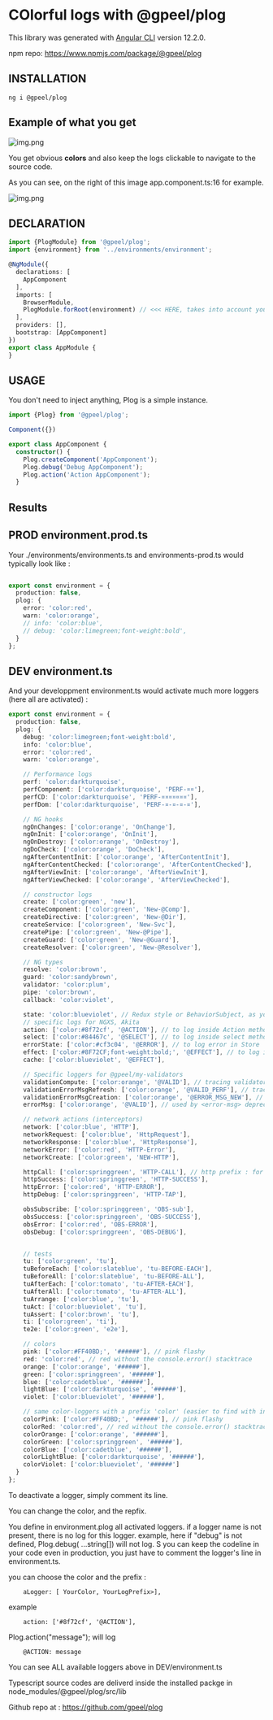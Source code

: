 # COlorful logs with @gpeel/plog

This library was generated with [Angular CLI](https://github.com/angular/angular-cli) version 12.2.0.

npm repo:
https://www.npmjs.com/package/@gpeel/plog

## INSTALLATION

    ng i @gpeel/plog

## Example of what you get

![img.png](./projects/gpeel/plog/clickable-logs-in-browser.png)

You get obvious **colors** and also keep the logs clickable to navigate to the source code.

As you can see, on the right of this image app.component.ts:16 for example.

![img.png](./projects/gpeel/plog/clickable-logs-code-navigable.png)

## DECLARATION

````typescript
import {PlogModule} from '@gpeel/plog';
import {environment} from '../environments/environment';

@NgModule({
  declarations: [
    AppComponent
  ],
  imports: [
    BrowserModule,
    PlogModule.forRoot(environment) // <<< HERE, takes into account you loggers definition in environment.ts
  ],
  providers: [],
  bootstrap: [AppComponent]
})
export class AppModule {
}
````

## USAGE

You don't need to inject anything, Plog is a simple instance.

````typescript
import {Plog} from '@gpeel/plog';

Component({})

export class AppComponent {
  constructor() {
    Plog.createComponent('AppComponent');
    Plog.debug('Debug AppComponent');
    Plog.action('Action AppComponent');
  }
````

## Results

## PROD environment.prod.ts

Your ./environments/environments.ts and environments-prod.ts would typically look like :

````typescript

export const environment = {
  production: false,
  plog: {
    error: 'color:red',
    warn: 'color:orange',
    // info: 'color:blue',
    // debug: 'color:limegreen;font-weight:bold',
  }
};
````

## DEV environment.ts

And your developpment environment.ts would activate much more loggers (here all are activated) :

````typescript
export const environment = {
  production: false,
  plog: {
    debug: 'color:limegreen;font-weight:bold',
    info: 'color:blue',
    error: 'color:red',
    warn: 'color:orange',

    // Performance logs
    perf: 'color:darkturquoise',
    perfComponent: ['color:darkturquoise', 'PERF-¤¤'],
    perfCD: ['color:darkturquoise', 'PERF-¤¤¤¤¤¤¤'],
    perfDom: ['color:darkturquoise', 'PERF-¤-¤-¤-¤'],

    // NG hooks
    ngOnChanges: ['color:orange', 'OnChange'],
    ngOnInit: ['color:orange', 'OnInit'],
    ngOnDestroy: ['color:orange', 'OnDestroy'],
    ngDoCheck: ['color:orange', 'DoCheck'],
    ngAfterContentInit: ['color:orange', 'AfterContentInit'],
    ngAfterContentChecked: ['color:orange', 'AfterContentChecked'],
    ngAfterViewInit: ['color:orange', 'AfterViewInit'],
    ngAfterViewChecked: ['color:orange', 'AfterViewChecked'],

    // constructor logs
    create: ['color:green', 'new'],
    createComponent: ['color:green', 'New-@Comp'],
    createDirective: ['color:green', 'New-@Dir'],
    createService: ['color:green', 'New-Svc'],
    createPipe: ['color:green', 'New-@Pipe'],
    createGuard: ['color:green', 'New-@Guard'],
    createResolver: ['color:green', 'New-@Resolver'],

    // NG types
    resolve: 'color:brown',
    guard: 'color:sandybrown',
    validator: 'color:plum',
    pipe: 'color:brown',
    callback: 'color:violet',

    state: 'color:blueviolet', // Redux style or BehaviorSubject, as you want
    // specific logs for NGXS, Akita
    action: ['color:#8f72cf', '@ACTION'], // to log inside Action method
    select: ['color:#84467c', '@SELECT'], // to log inside select method
    errorState: ['color:#cf3c04', '@ERROR'], // to log error in Store
    effect: ['color:#8F72CF;font-weight:bold;', '@EFFECT'], // to log inside effect method (even if using @Effet is not advised)
    cache: ['color:blueviolet', '@EFFECT'],

    // Specific loggers for @gpeel/my-validators
    validationCompute: ['color:orange', '@VALID'], // tracing validators when they compute
    validationErrorMsgRefresh: ['color:orange', '@VALID_PERF'], // tracing refresh of <my-error-msg>
    validationErrorMsgCreation: ['color:orange', '@ERROR_MSG_NEW'], // tracing creation of component <my-error-msg>
    errorMsg: ['color:orange', '@VALID'], // used by <error-msg> deprecated

    // network actions (interceptors)
    network: ['color:blue', 'HTTP'],
    networkRequest: ['color:blue', 'HttpRequest'],
    networkResponse: ['color:blue', 'HttpResponse'],
    networkError: ['color:red', 'HTTP-Error'],
    networkCreate: ['color:green', 'NEW-HTTP'],

    httpCall: ['color:springgreen', 'HTTP-CALL'], // http prefix : for service logic
    httpSuccess: ['color:springgreen', 'HTTP-SUCCESS'],
    httpError: ['color:red', 'HTTP-ERROR'],
    httpDebug: ['color:springgreen', 'HTTP-TAP'],

    obsSubscribe: ['color:springgreen', 'OBS-sub'],
    obsSuccess: ['color:springgreen', 'OBS-SUCCESS'],
    obsError: ['color:red', 'OBS-ERROR'],
    obsDebug: ['color:springgreen', 'OBS-DEBUG'],


    // tests
    tu: ['color:green', 'tu'],
    tuBeforeEach: ['color:slateblue', 'tu-BEFORE-EACH'],
    tuBeforeAll: ['color:slateblue', 'tu-BEFORE-ALL'],
    tuAfterEach: ['color:tomato', 'tu-AFTER-EACH'],
    tuAfterAll: ['color:tomato', 'tu-AFTER-ALL'],
    tuArrange: ['color:blue', 'tu'],
    tuAct: ['color:blueviolet', 'tu'],
    tuAssert: ['color:brown', 'tu'],
    ti: ['color:green', 'ti'],
    te2e: ['color:green', 'e2e'],

    // colors
    pink: ['color:#FF40BD;', '######'], // pink flashy
    red: 'color:red', // red without the console.error() stacktrace
    orange: ['color:orange', '######'],
    green: ['color:springgreen', '######'],
    blue: ['color:cadetblue', '######'],
    lightBlue: ['color:darkturquoise', '######'],
    violet: ['color:blueviolet', '######'],

    // same color-loggers with a prefix 'color' (easier to find with intellisense)
    colorPink: ['color:#FF40BD;', '######'], // pink flashy
    colorRed: 'color:red', // red without the console.error() stacktrace
    colorOrange: ['color:orange', '######'],
    colorGreen: ['color:springgreen', '######'],
    colorBlue: ['color:cadetblue', '######'],
    colorLightBlue: ['color:darkturquoise', '######'],
    colorViolet: ['color:blueviolet', '######']
  }
};

````

To deactivate a logger, simply comment its line.

You can change the color, and the repfix.

You define in environment.plog all activated loggers. if a logger name is not present, there is no log for this logger.
example, here if "debug" is not defined, Plog.debug( ...string[]) will not log. S you can keep the codeline in your code
even in production, you just have to comment the logger's line in environment.ts.

you can choose the color and the prefix :

        aLogger: [ YourColor, YourLogPrefix>],

example

        action: ['#8f72cf', '@ACTION'],

Plog.action("message"); will log

        @ACTION: message

You can see ALL available loggers above in DEV/environment.ts

Typescript source codes are deliverd inside the installed packge in node_modules/@gpeel/plog/src/lib

Github repo at :
https://github.com/gpeel/plog

